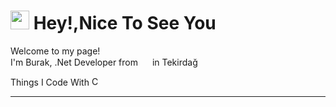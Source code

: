 <h1><img src="https://emojis.slackmojis.com/emojis/images/1531849430/4246/blob-sunglasses.gif?1531849430" width="30"/> Hey!,Nice To See You</h1>

<p> Welcome to my page! </br> I'm Burak, .Net Developer from <img src="https://cdn-icons-png.flaticon.com/512/3909/3909414.png" width="15"> in Tekirdağ </p>
<p> Things I Code With 
<img alt="C#" src="https://cdn-icons-png.flaticon.com/512/381/381704.png" Width="15">
<hr>
